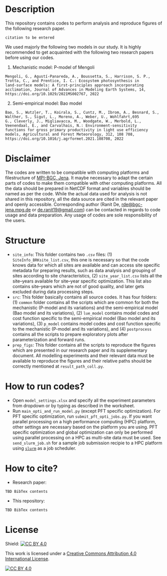 # Description
This repository contains codes to perform analysis and reproduce figures of the following research paper.

`citation to be entered`

We used majorly the following two models in our study. It is highly recommended to get acquainted with the following two research papers before using our codes.

1. Mechanistic model: P-model of Mengoli
```
Mengoli, G., Agustí-Panareda, A., Boussetta, S., Harrison, S. P., Trotta, C., and Prentice, I. C.: Ecosystem photosynthesis in
land-surface models: A first-principles approach incorporating acclimation, Journal of Advances in Modeling Earth Systems, 14,
https://doi.org/10.1029/2021MS002767, 2022
```

2. Semi-empirical model: Bao model
```
Bao, S., Wutzler, T., Koirala, S., Cuntz, M., Ibrom, A., Besnard, S., Walther, S., Šigut, L., Moreno, A., Weber, U., Wohlfahrt,695
G., Cleverly, J., Migliavacca, M., Woodgate, W., Merbold, L., Veenendaal, E., and Carvalhais, N.: Environment-sensitivity
functions for gross primary productivity in light use efficiency models, Agricultural and Forest Meteorology, 312, 108 708,
https://doi.org/10.1016/j.agrformet.2021.108708, 2022
```

# Disclaimer
The codes are written to be compatible with computing platforms and filestructure of [MPI-BGC, Jena](https://www.bgc-jena.mpg.de/). It maybe necessary to adapt the certain parts of codes to make them compatible with other computing platforms. All the data should be prepared in NetCDF format and variables should be named as per the code. While the actual data used for analysis is not shared in this repository, all the data source are cited in the relevant paper and openly accessible. Corresponding author (Ranit De, [rde@bgc-jena.mpg.de](mailto:rde@bgc-jena.mpg.de) or [de.ranit19@gmail.com](mailto:de.ranit19@gmail.com)) can be contacted in regards to code usage and data preparation. Any usage of codes are sole responsibility of the users.

# Structure 
- `site_info`: This folder contains two `.csv` files: (1) `SiteInfo_BRKsite_list.csv`, this one is necessary so that the code knows data for which all sites are available and can access site specific metadata for preparing results, such as data analysis and grouping of sites according to site characteristics, (2) `site_year_list.csv` lists all the site–years available for site–year specific optimization. This list also contains site–years which are not of good quality, and later gets excluded during data processing steps.
- `src`: This folder basically contains all source codes. It has four folders: (1) `common` folder contains all the scripts which are common for both the mechanistic (P-model and its variations) and the semi-empirical model (Bao model and its variations), (2) `lue_model` contains model codes and cost function specific to the semi-empirical model (Bao model and its variations), (3) `p_model` contains model codes and cost function specific to the mechanistic (P-model and its variations), and (4) `postprocess` contains all the scripts to prepare exploratory plots after parameterization and forward runs.
- `prep_figs`: This folder contains all the scripts to reproduce the figures which are presented in our research paper and its supplementary document. All modelling experiments and their relevant data must be available to reproduce the figures and their relative paths should be correctly mentioned at `result_path_coll.py`.

# How to run codes?
- Open `model_settings.xlsx` and specify all the experiment parameters from dropdown or by typing as described in the worksheet.
- Run `main_opti_and_run_model.py` (except PFT specific optimization). For PFT specific optimization, run `submit_pft_opti_jobs.py`. If you want parallel processing on a high performance computing (HPC) platform, other settings are necessary based on the platform you are using. PFT specific optimization and global optimization can only be performed using parallel processing on a HPC as multi-site data must be used. See `send_slurm_job.sh` for a sample job submission recipie to a HPC platform using [`slurm`](https://slurm.schedmd.com/overview.html) as a job scheduler.

# How to cite?
* Research paper:
```
TBD BibTex contents
```

* This repository:
```
TBD BibTex contents
```

# License
Shield: [![CC BY 4.0][cc-by-shield]][cc-by]

This work is licensed under a
[Creative Commons Attribution 4.0 International License][cc-by].

[![CC BY 4.0][cc-by-image]][cc-by]

[cc-by]: http://creativecommons.org/licenses/by/4.0/
[cc-by-image]: https://i.creativecommons.org/l/by/4.0/88x31.png
[cc-by-shield]: https://img.shields.io/badge/License-CC%20BY%204.0-lightgrey.svg